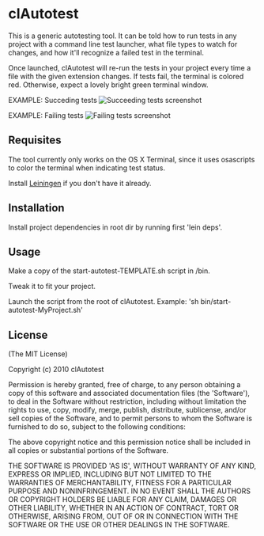 # clAutotest

This is a generic autotesting tool. It can be told how to run tests in any project with a command line test launcher, what file types to watch for changes, and how it'll recognize a failed test in the terminal.

Once launched, clAutotest will re-run the tests in your project every time a file with the given extension changes. If tests fail, the terminal is colored red. Otherwise, expect a lovely bright green terminal window.

EXAMPLE: Succeding tests
<img src="http://github.com/downloads/thomanil/clAutotest/test-success.jpg" alt="Succeeding tests screenshot" />

EXAMPLE: Failing tests
<img src="http://github.com/downloads/thomanil/clAutotest/test-failure.jpg" alt="Failing tests screenshot" />

## Requisites

The tool currently only works on the OS X Terminal, since it uses osascripts to color the terminal when indicating test status.

Install [Leiningen](http://github.com/technomancy/leiningen) if you
don't have it already.

## Installation

Install project dependencies in root dir by running first 'lein deps'.

## Usage

Make a copy of the start-autotest-TEMPLATE.sh script in /bin.

Tweak it to fit your project.

Launch the script from the root of clAutotest. Example: 'sh bin/start-autotest-MyProject.sh'

## License

(The MIT License)

Copyright (c) 2010 clAutotest

Permission is hereby granted, free of charge, to any person obtaining
a copy of this software and associated documentation files (the
'Software'), to deal in the Software without restriction, including
without limitation the rights to use, copy, modify, merge, publish,
distribute, sublicense, and/or sell copies of the Software, and to
permit persons to whom the Software is furnished to do so, subject to
the following conditions:

The above copyright notice and this permission notice shall be
included in all copies or substantial portions of the Software.

THE SOFTWARE IS PROVIDED 'AS IS', WITHOUT WARRANTY OF ANY KIND,
EXPRESS OR IMPLIED, INCLUDING BUT NOT LIMITED TO THE WARRANTIES OF
MERCHANTABILITY, FITNESS FOR A PARTICULAR PURPOSE AND NONINFRINGEMENT.
IN NO EVENT SHALL THE AUTHORS OR COPYRIGHT HOLDERS BE LIABLE FOR ANY
CLAIM, DAMAGES OR OTHER LIABILITY, WHETHER IN AN ACTION OF CONTRACT,
TORT OR OTHERWISE, ARISING FROM, OUT OF OR IN CONNECTION WITH THE
SOFTWARE OR THE USE OR OTHER DEALINGS IN THE SOFTWARE.




